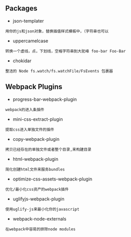## Packages

- json-templater
```
用你的js和json对象，替换插值样式模板中，（字符串也可以
```

- uppercamelcase
```
转换一个虚线，点，下划线，空格字符串到大驼峰 foo-bar Foo-Bar
```

- chokidar
```
整洁的 Node fs.watch/fs.watchFile/FsEvents 包裹器
```


## Webpack Plugins

- progress-bar-webpack-plugin
```
webpack的进入条插件
```

- mini-css-extract-plugin
```
提取css进入单独文件的插件
```

- copy-webpack-plugin
```
拷贝已经存在的单独文件或者整个目录,来构建目录
```

- html-webpack-plugin
```
简化创建html文件来服务bundles
```

- optimize-css-assets-webpack-plugin
```
优化/最小化css资产的webpack插件
```

- uglifyjs-webpack-plugin
```
使用uglify-js来最小化你的javascript
```

- webpack-node-externals
```
在webpack中容易的排除node modules
```